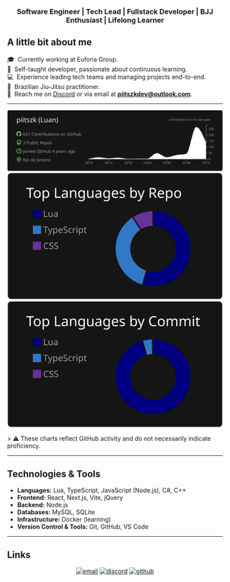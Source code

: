 <h3 align="center">Software Engineer | Tech Lead | Fullstack Developer | BJJ Enthusiast | Lifelong Learner</h3>

## A little bit about me

🎓 &nbsp;Currently working at Euforia Group.\
🌱 &nbsp;Self-taught developer, passionate about continuous learning.\
💻 &nbsp;Experience leading tech teams and managing projects end-to-end.\
🥋 &nbsp;Brazilian Jiu-Jitsu practitioner.\
💬 &nbsp;Reach me on [Discord](https://discordapp.com/users/928040581588996157) or via email at **piitszkdev@outlook.com**.

---
<p align="center">
  <img src="https://raw.githubusercontent.com/piitszk/piitszk/master/profile-summary-card-output/dark/0-profile-details.svg" alt="github stats"><br>
  <img src="https://raw.githubusercontent.com/piitszk/piitszk/master/profile-summary-card-output/dark/1-repos-per-language.svg">
  <img src="https://raw.githubusercontent.com/piitszk/piitszk/master/profile-summary-card-output/dark/2-most-commit-language.svg"><br>
</p>
> ⚠️ These charts reflect GitHub activity and do not necessarily indicate proficiency.

---

## Technologies & Tools

- **Languages:** Lua, TypeScript, JavaScript (Node.js), C#, C++
- **Frontend:** React, Next.js, Vite, jQuery  
- **Backend:** Node.js  
- **Databases:** MySQL, SQLite  
- **Infrastructure:** Docker (learning)  
- **Version Control & Tools:** Git, GitHub, VS Code  

---

## Links

<p align="center">
  <a href="mailto:piitszkdev@outlook.com"><img src="https://img.icons8.com/color/32/000000/gmail.png" alt="email"/></a>
  <a href="https://discordapp.com/users/928040581588996157"><img src="https://img.icons8.com/color/32/000000/discord-logo.png" alt="discord"/></a>
  <a href="https://github.com/piitszk"><img src="https://img.icons8.com/ios-glyphs/32/000000/github.png" alt="github"/></a>
</p>
